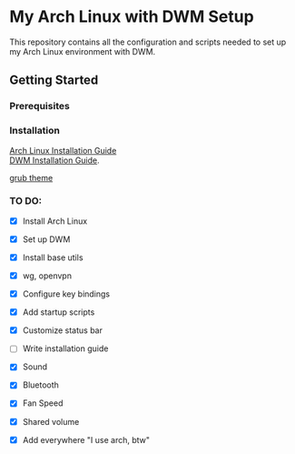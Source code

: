 # My Arch Linux with DWM Setup

This repository contains all the configuration and scripts needed to set up my Arch Linux environment with DWM.

## Getting Started

### Prerequisites

### Installation



[Arch Linux Installation Guide](https://wiki.archlinux.org/title/Installation_guide)  
[DWM Installation Guide](https://wiki.archlinux.org/title/Dwm).

[grub theme](https://www.gnome-look.org/p/1230882)

### TO DO:

- [x] Install Arch Linux
- [x] Set up DWM
- [x] Install base utils
- [x] wg, openvpn
- [x] Configure key bindings
- [x] Add startup scripts
- [x] Customize status bar
- [ ] Write installation guide
- [x] Sound
- [x] Bluetooth
- [x] Fan Speed
- [x] Shared volume
- [x] Add everywhere "I use arch, btw" 
 







